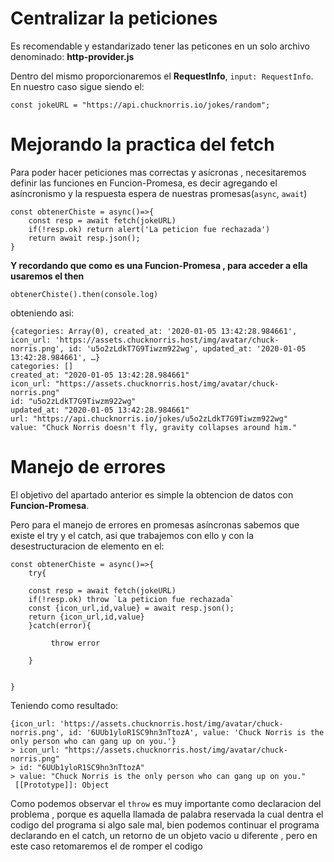 # Centralizar la peticiones

Es recomendable y estandarizado tener las peticones en un solo archivo denominado:
**http-provider.js**

Dentro del mismo proporcionaremos el **RequestInfo**, `input: RequestInfo`.  
En nuestro caso sigue siendo el:

```
const jokeURL = "https://api.chucknorris.io/jokes/random";
```

# Mejorando la practica del fetch

Para poder hacer peticiones mas correctas y asícronas , necesitaremos definir las funciones en Funcion-Promesa, es decir agregando el asíncronismo y la respuesta espera de nuestras promesas(`async`, `await`)

```
const obtenerChiste = async()=>{
    const resp = await fetch(jokeURL)
    if(!resp.ok) return alert('La peticion fue rechazada')
    return await resp.json();
}
```

**Y recordando que como es una Funcion-Promesa , para acceder a ella usaremos el then**

```
obtenerChiste().then(console.log)
```

obteniendo asi:

```
{categories: Array(0), created_at: '2020-01-05 13:42:28.984661', icon_url: 'https://assets.chucknorris.host/img/avatar/chuck-norris.png', id: 'u5o2zLdkT7G9Tiwzm922wg', updated_at: '2020-01-05 13:42:28.984661', …}
categories: []
created_at: "2020-01-05 13:42:28.984661"
icon_url: "https://assets.chucknorris.host/img/avatar/chuck-norris.png"
id: "u5o2zLdkT7G9Tiwzm922wg"
updated_at: "2020-01-05 13:42:28.984661"
url: "https://api.chucknorris.io/jokes/u5o2zLdkT7G9Tiwzm922wg"
value: "Chuck Norris doesn't fly, gravity collapses around him."
```

# Manejo de errores

El objetivo del apartado anterior es simple la obtencion de datos con **Funcion-Promesa**.

Pero para el manejo de errores en promesas asíncronas sabemos que existe el try y el catch, asi que trabajemos con ello y con la desestructuracion de elemento en el:

```
const obtenerChiste = async()=>{
    try{

    const resp = await fetch(jokeURL)
    if(!resp.ok) throw `La peticion fue rechazada`
    const {icon_url,id,value} = await resp.json();
    return {icon_url,id,value}
    }catch(error){

         throw error

    }


}

```

Teniendo como resultado:

```
{icon_url: 'https://assets.chucknorris.host/img/avatar/chuck-norris.png', id: '6UUb1yloR1SC9hn3nTtozA', value: 'Chuck Norris is the only person who can gang up on you.'}
> icon_url: "https://assets.chucknorris.host/img/avatar/chuck-norris.png"
> id: "6UUb1yloR1SC9hn3nTtozA"
> value: "Chuck Norris is the only person who can gang up on you."
 [[Prototype]]: Object
```
Como podemos observar el `throw` es muy importante como declaracion del problema , porque es aquella llamada de palabra reservada la cual dentra el codigo del programa si algo sale mal, bien podemos continuar el programa declarando en el catch, un retorno de un objeto vacio u diferente , pero en este caso retomaremos el de romper el codigo 